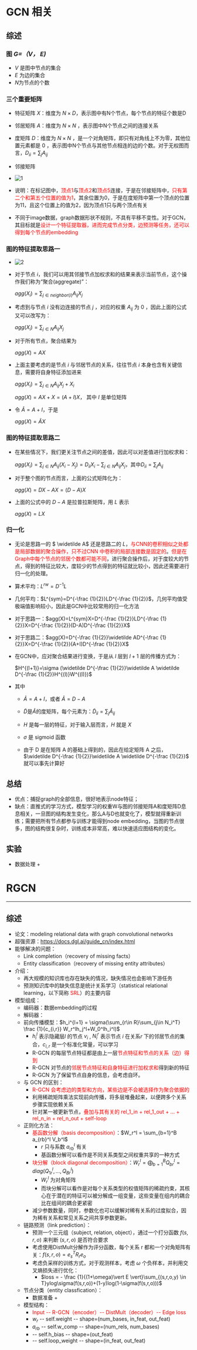 # GCN 相关

## 综述

### 图 *G=（V， E)* 

+ *V* 是图中节点的集合
+ *E* 为边的集合
+ *N*为节点的个数

### 三个重要矩阵

+ 特征矩阵 *X*：维度为 $N\times D$，表示图中有N个节点，每个节点的特征个数是D
+ 邻居矩阵 *A*：维度为 $N \times N$ ，表示图中N个节点之间的连接关系
+ 度矩阵 *D*：维度为 $N\times N$ ，是一个对角矩阵，即只有对角线上不为零，其他位置元素都是 0 ，表示图中N个节点与其他节点相连的边的个数。对于无权图而言，$D_{ii} = \sum_{j}{A_{ij}}$
+ 邻接矩阵
+ ![1](/Users/lixuanhong/Desktop/boohee_projects/base_KG/KGC/images/1.png)

+ 说明：在标记图中，<font color=red>顶点1</font>与<font color=red>顶点2</font>和<font color=red>顶点5</font>连接，于是在邻接矩阵中，<font color=red>只有第二个和第五个位置的值为1</font>，其余位置为0，于是在度矩阵中第一个顶点的位置为11，且这个位置上的值为2，因为顶点1只与两个顶点有关
+ 不同于image数据，graph数据形状不规则，不具有平移不变性。对于GCN，其目标就是<font color=red>设计一个特征提取器，进而完成节点分类，边预测等任务，还可以得到每个节点的embedding</font>

### 图的特征提取思路一

+ ![2](/Users/lixuanhong/Desktop/boohee_projects/base_KG/KGC/images/2.png)

+ 对于节点 $i$，我们可以用其邻接节点加权求和的结果来表示当前节点，这个操作我们称为“聚合(aggregate)”：

  $agg(X_i) = \sum_{j \in neighbor(i)} {A_{ij}X_j}$

+ 考虑到与节点 $i$ 没有边连接的节点 $j$ ，对应的权重 $A_{ij}$ 为 0 ，因此上面的公式又可以改写为：

  $agg(X_i) = \sum_{j \in N} {A_{ij}X_j}$

+ 对于所有节点，聚合结果为

  $agg(X) = AX$

+ 上面主要考虑的是节点 $i$ 与邻居节点的关系，往往节点 $i$ 本身也含有关键信息，需要将自身特征添加进来

  $agg(X_i) = \sum_{j \in N} {A_{ij}X_j + X_i}$

  $agg(X) = AX + X = (A + I) X$， 其中 $I$ 是单位矩阵

+ 令 $\widetilde A=A+I$，于是

  $agg(X) = \widetilde AX$

### 图的特征提取思路二

+ 在某些情况下，我们更关注节点之间的差值，因此可以对差值进行加权求和：

  $agg(X_i) = \sum_{j\in N}{A_{ij}(X_i-X_j)} = D_{ii}X_i - \sum_{j\in N}A_{ij}X_j$，其中$D_{ii} = \sum_{j}{A_{ij}}$

+ 对于整个图的节点而言，上面的公式矩阵化为：

  $agg(X) = DX-AX = (D-A)X$

+ 上面的公式中的 $D-A$ 是拉普拉斯矩阵，用 $L$ 表示

  $agg(X) = LX$

### 归一化

+ 无论是思路一的 $ \widetilde A$ 还是思路二的 *L*，<font color=red>与CNN的卷积相似之处都是局部数据的聚合操作，只不过CNN 中卷积的局部连接数是固定的</font>。<font color=red>但是在Graph中每个节点的邻居个数都可能不同</font>，进行聚合操作后，对于度较大的节点，得到的特征比较大，度较少的节点得到的特征就比较小，因此还需要进行归一化的处理。
+ 算术平均：$L^{rw}=D^{-1}L$
+ 几何平均：$L^{sym}=D^{-\frac {1}{2}}LD^{-\frac {1}{2}}$，几何平均值受极端值影响较小，因此是GCN中比较常用的归一化方法
+ 对于思路一：$agg(X)=L^{sym}X=D^{-\frac {1}{2}}LD^{-\frac {1}{2}}X=D^{-\frac {1}{2}}(D-A)D^{-\frac {1}{2}}X$

+ 对于思路二：$agg(X)=D^{-\frac {1}{2}}\widetilde AD^{-\frac {1}{2}}X=D^{-\frac {1}{2}}(A+I)D^{-\frac {1}{2}}X$

+ 在GCN中，应对聚合结果进行变换，于是从 $l$ 层到 $l+1$ 层的传播方式为：

  $H^{(l+1)}=\sigma (\widetilde D^{-\frac {1}{2}}\widetilde A \widetilde D^{-\frac {1}{2}}H^{(l)}W^{(l)})$

+ 其中

  + $\widetilde A = A + I$，或者 $\widetilde A = D - A$

  + $\widetilde D$是$\widetilde A$的度矩阵，每个元素为：$\widetilde D_{ii} = \sum_{j}{\widetilde A_{ij}}$

  + $H$ 是每一层的特征，对于输入层而言，$H$ 就是 $X$

  + $\sigma$ 是 sigmoid 函数 
  + 由于 D 是在矩阵 A 的基础上得到的，因此在给定矩阵 A 之后，$\widetilde D^{-\frac {1}{2}}\widetilde A \widetilde D^{-\frac {1}{2}}$ 就可以事先计算好

## 总结

+ 优点：捕捉graph的全部信息，很好地表示node特征；
+ 缺点：直推式的学习方式，模型学习的权重W与图的邻接矩阵A和度矩阵D息息相关，一旦图的结构发生变化，那么A与D也就变化了，模型就得重新训练；需要把所有节点都参与训练才能得到node embedding，当图的节点很多，图的结构很复杂时，训练成本非常高，难以快速适应图结构的变化。

## 实验

+ 数据处理
  + 

# RGCN

***

## 综述

+ 论文：modeling relational data with graph convolutional networks
+ 超强资源：https://docs.dgl.ai/guide_cn/index.html
+ 能够解决的问题：
  + Link completion（recovery of missing facts）
  + Entity classification（recovery of missing entity attributes）
+ 介绍：
  + 再大规模的知识库也存在缺失的情况，缺失情况也会影响下游任务
  + 预测知识库中的缺失信息是统计关系学习（statistical relational learning，以下简称 <font color=red>SRL</font>）的主要内容
+ 模型组成：
  + 编码器：数据embedding的过程
  + 解码器：
  + 前向传播模型：$h_i^{l+1} = \sigma(\sum_{r\in R}\sum_{j\in N_i^T} \frac {1}{c_{i,r}} W_r^lh_j^l+W_0^lh_i^l)$
    + $h_i^l$ 表示隐藏层$l$ 的节点 $v_i$ , $N_i^r$ 表示节点 $i$ 在关系$r$ 下的邻居节点的集合，$c_{i,r}$ 是一个标准化常量，可以学习
    + R-GCN 的每层节点特征都是由上一层<font color=red>节点特征和节点的关系（边）得到</font>
    + R-GCN 对节点的<font color=red>邻居节点特征和自身特征进行加权求和</font>得到新的特征
    + R-GCN 为了保留节点自身的信息，会考虑自环。
  + 与 GCN 的区别：
    + <font color=red>R-GCN 会考虑边的类型和方向，某些边是不会被选择作为聚合依据的</font>
    + 利用稀疏矩阵乘法实现前向传播，将多层堆叠起来，以便跨多个关系步骤实现依赖关系
    + 针对某一被更新节点，<font color=red>叠加与其有关的 rel_1_in + rel_1_out + ... + rel_n_in + rel_n_out + self-loop</font>
  + 正则化方法：
    + <font color=red> 基函数分解（basis decomposition）</font>：$W_r^l = \sum_{b=1}^B a_{rb}^l V_b^l$
      + $r$ 只与系数 $a_{rb}^l$ 有关
      + 基函数分解可以看作是不同关系类型之间权重共享的一种方式
    + <font color=red> 块分解（block diagonal decomposition）</font>：$W_r^l = ⨁_{b=1}^B Q_{br}^l = diag(Q_{1r}^l,...,Q_{Br}^l)$ 
      + $W_r^l$ 为对角矩阵
      + 而块分解可以看作是对每个关系类型的权值矩阵的稀疏约束，其核心在于潜在的特征可以被分解成一组变量，这些变量在组内的耦合比在组间的耦合更紧密
    + 减少参数数量，同时，参数化也可以缓解对稀有关系的过度拟合，因为稀有关系和常见关系之间共享参数更新。
  + 链路预测（link prediction）：
    + 预测一个三元组（subject, relation, object），通过一个打分函数 $f(s,r,o)$ 来判断 $(s,r,o)$ 是否符合要求
    + 考虑使用DistMult分解作为评分函数，每个关系 r 都和一个对角矩阵有关：$f(s,r,o)=e_s^TR_re_o$
    + 考虑负采样的训练方式，对于观测样本，考虑 $\omega$ 个负样本，并利用交叉熵损失进行优化：
      + $loss = - \frac {1}{(1+\omega)\vert E \vert}\sum_{(s,r,o,y) \in T}ylog\sigma(f(s,r,o))+(1-y)log(1-\sigma(f(s,r,o)))$
  + 节点分类（entity classfication）：
    + 数据准备
      + 
  + 模型结构：
    + <font color=red>Input -- R-GCN（encoder）-- DistMult（decoder）-- Edge loss</font>
    + $w_r$ -- self.weight -- shape=(num_bases, in_feat, out_feat)
    + $a_{rb}$ -- self.w_comp -- shape=(num_rels, num_bases)
    +  -- self.h_bias -- shape=(out_feat)
    +  -- self.loop_weight -- shape=(in_feat, out_feat)


